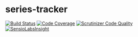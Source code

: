 # series-tracker

[![Build Status](https://travis-ci.org/mariusz-kraj/series-tracker.svg)](https://travis-ci.org/mariusz-kraj/series-tracker)
[![Code Coverage](https://scrutinizer-ci.com/g/mariusz-kraj/series-tracker/badges/coverage.png?b=master)](https://scrutinizer-ci.com/g/mariusz-kraj/series-tracker/?branch=master)
[![Scrutinizer Code Quality](https://scrutinizer-ci.com/g/mariusz-kraj/series-tracker/badges/quality-score.png?b=master)](https://scrutinizer-ci.com/g/mariusz-kraj/series-tracker/?branch=master)
[![SensioLabsInsight](https://insight.sensiolabs.com/projects/186a1d11-3e8c-40f8-bc08-685bd324c87b/small.png)](https://insight.sensiolabs.com/projects/186a1d11-3e8c-40f8-bc08-685bd324c87b)
